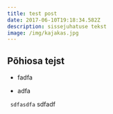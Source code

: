 ```yaml
---
title: test post
date: 2017-06-10T19:18:34.582Z
description: sissejuhatuse tekst
image: /img/kajakas.jpg
---
```

## Põhiosa tejst

- fadfa

- adfa

```  sdfasdfa ``` sdfadf

